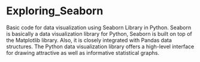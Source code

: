 # Exploring_Seaborn
Basic code for data visualization using Seaborn Library in Python. 
Seaborn is basically a data visualization library for Python, Seaborn is built on top of the Matplotlib library. Also, it is closely integrated with Pandas data structures. The Python data visualization library offers a high-level interface for drawing attractive as well as informative statistical graphs.
